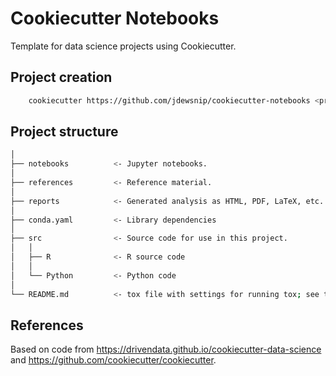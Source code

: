 # Cookiecutter Notebooks

Template for data science projects using Cookiecutter.

## Project creation

```bash
    cookiecutter https://github.com/jdewsnip/cookiecutter-notebooks <project-name>
```

## Project structure

```bash
│
├── notebooks          <- Jupyter notebooks. 
│
├── references         <- Reference material. 
│
├── reports            <- Generated analysis as HTML, PDF, LaTeX, etc.
│
├── conda.yaml         <- Library dependencies 
│
├── src                <- Source code for use in this project.
│   │
│   ├── R              <- R source code
│   │
│   └── Python         <- Python code
│
└── README.md          <- tox file with settings for running tox; see tox.testrun.org
```

## References

Based on code from https://drivendata.github.io/cookiecutter-data-science and https://github.com/cookiecutter/cookiecutter.
